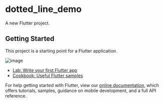 # dotted_line_demo

A new Flutter project.

## Getting Started

This project is a starting point for a Flutter application.

![image](https://github.com/shaoting0730/Flutter_learn_demo/blob/master/%E5%9F%BA%E7%A1%80Widget/dotted_line_demo/result.png) <br/>

- [Lab: Write your first Flutter app](https://flutter.dev/docs/get-started/codelab)
- [Cookbook: Useful Flutter samples](https://flutter.dev/docs/cookbook)

For help getting started with Flutter, view our
[online documentation](https://flutter.dev/docs), which offers tutorials,
samples, guidance on mobile development, and a full API reference.
